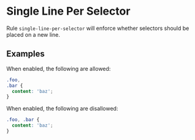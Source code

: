 # Single Line Per Selector

Rule `single-line-per-selector` will enforce whether selectors should be placed on a new line.

## Examples

When enabled, the following are allowed:

```scss
.foo,
.bar {
  content: 'baz';
}
```

When enabled, the following are disallowed:

```scss
.foo, .bar {
  content: 'baz';
}
```
